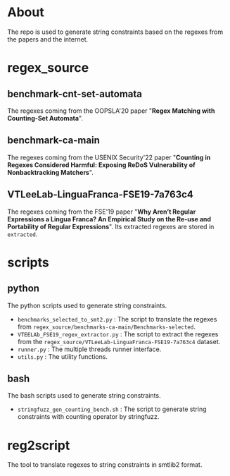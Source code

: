 # About 
The repo is used to generate string constraints based on the regexes from the papers and the internet.

# regex_source
## benchmark-cnt-set-automata
The regexes coming from the OOPSLA'20 paper "**Regex Matching with Counting-Set Automata**".

## benchmark-ca-main
The regexes coming from the USENIX Security'22 paper "**Counting in Regexes Considered Harmful: Exposing ReDoS Vulnerability of Nonbacktracking Matchers**".

## VTLeeLab-LinguaFranca-FSE19-7a763c4
The regexes coming from the FSE'19 paper "**Why Aren’t Regular Expressions a Lingua Franca? An Empirical Study on the Re-use and Portability of Regular Expressions**". Its extracted regexes are stored in `extracted`.

# scripts
## python
The python scripts used to generate string constraints.

- `benchmarks_selected_to_smt2.py` : The script to translate the regexes from `regex_source/benchmarks-ca-main/Benchmarks-selected`.
- `VTEELAb_FSE19_regex_extractor.py` : The script to extract the regexes from the `regex_source/VTLeeLab-LinguaFranca-FSE19-7a763c4` dataset.
- `runner.py` : The multiple threads runner interface.
- `utils.py` : The utility functions. 

## bash
The bash scripts used to generate string constraints.

- `stringfuzz_gen_counting_bench.sh` : The script to generate string constraints with counting operator by stringfuzz.

# reg2script
The tool to translate regexes to string constraints in smtlib2 format.